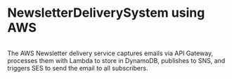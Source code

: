 # NewsletterDeliverySystem using AWS

<img src=""> 

<p>
The AWS Newsletter delivery service captures emails via API Gateway, processes them with Lambda to store in DynamoDB, publishes to SNS, and triggers SES to send the email to all subscribers.
</p>
